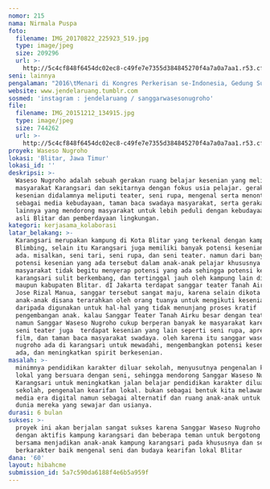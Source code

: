 ```yaml
---
nomor: 215
nama: Nirmala Puspa
foto:
  filename: IMG_20170822_225923_519.jpg
  type: image/jpeg
  size: 209296
  url: >-
    http://5c4cf848f6454dc02ec8-c49fe7e7355d384845270f4a7a0a7aa1.r53.cf2.rackcdn.com/1edeba70-d141-4eb3-a00f-d339e35d8f8c/IMG_20170822_225923_519.jpg
seni: lainnya
pengalaman: "2016\tMenari di Kongres Perkerisan se-Indonesia, Gedung Sungging Prabhangkara, 2017\tSinden Di Pembukaan Pmeran Keris TMII Jakarta bersama Sanggar Seni Semesta  Bersua Surakarta"
website: www.jendelaruang.tumblr.com
sosmed: 'instagram : jendelaruang / sanggarwasesonugroho'
file:
  filename: IMG_20151212_134915.jpg
  type: image/jpeg
  size: 744262
  url: >-
    http://5c4cf848f6454dc02ec8-c49fe7e7355d384845270f4a7a0a7aa1.r53.cf2.rackcdn.com/addab802-c72d-4971-84c4-e41658c3f60f/IMG_20151212_134915.jpg
proyek: Waseso Nugroho
lokasi: 'Blitar, Jawa Timur'
lokasi_id: ''
deskripsi: >-
  Waseso Nugroho adalah sebuah gerakan ruang belajar kesenian yang melibatkan
  masyarakat Karangsari dan sekitarnya dengan fokus usia pelajar. gerakan
  kesenian didalamnya meliputi teater, seni rupa, mengenal serta menonton film
  sebagai media kebudayaan, taman baca swadaya masyarakat, serta gerakan-gerakan
  lainnya yang mendorong masyarakat untuk lebih peduli dengan kebudayaan tradisi
  asli Blitar dan pemberdayaan lingkungan.
kategori: kerjasama_kolaborasi
latar_belakang: >-
  Karangsari merupakan kampung di Kota Blitar yang terkenal dengan kampung
  Blimbing, selain itu Karangsari juga memiliki banyak potensi kesenian yang
  ada. misalkan, seni tari, seni rupa, dan seni teater. namun dari banyak
  potensi kesenian yang ada tersebut dalam anak-anak pelajar khususnya justru
  masyarakat tidak begitu menyerap potensi yang ada sehingga potensi kesenian di
  karangsari sulit berkembang, dan tertinggal jauh oleh kampung lain di kota
  maupun kabupaten Blitar. dI Jakarta terdapat sanggar teater Tanah Airku asuhan
  Jose Rizal Manua, sanggar tersebut sangat maju, karena selain dikota besar
  anak-anak disana terarahkan oleh orang tuanya untuk mengikuti kesenian
  daripada digunakan untuk hal-hal yang tidak menunjang proses kratif
  pengembangan anak. kalau Sanggar Teater Tanah Airku besar dengan teaternya,
  namun Sanggar Waseso Nugroho cukup berperan banyak ke masyarakat karena selain
  seni teater juga  terdapat kesenian yang lain seperti seni rupa, apresiasi
  film, dan taman baca masyarakat swadaya. oleh karena itu sanggar waseso
  nugroho ada di karangsari untuk mewadahi, mengembangkan potensi kesenian yang
  ada, dan meningkatkan spirit berkesenian.
masalah: >-
  minimnya pendidikan karakter diluar sekolah, menyusutnya pengenalan kearifan
  lokal yang bersuara dengan seni, sehingga mendorong Sanggar Waseso Nugroho di
  Karangsari untuk meningkatkan jalan belajar pendidikan karakter diluar
  sekolah, pengenalan kearifan lokal. bukan sebagai bentuk kita melawan seni dan
  media era digital namun sebagai alternatif dan ruang anak-anak untuk mengenal
  dunia mereka yang sewajar dan usianya.
durasi: 6 bulan
sukses: >-
  proyek ini akan berjalan sangat sukses karena Sanggar Waseso Nugroho dibantu
  dengan aktifis kampung karangsari dan beberapa teman untuk bergotong royong
  bersama menjadikan anak-anak kampung karangsari pada khususnya dan sekitarnya
  berkarakter baik mengenal seni dan budaya kearifan lokal Blitar
dana: '60'
layout: hibahcme
submission_id: 5a7c590da6188f4e6b5a959f
---
```

